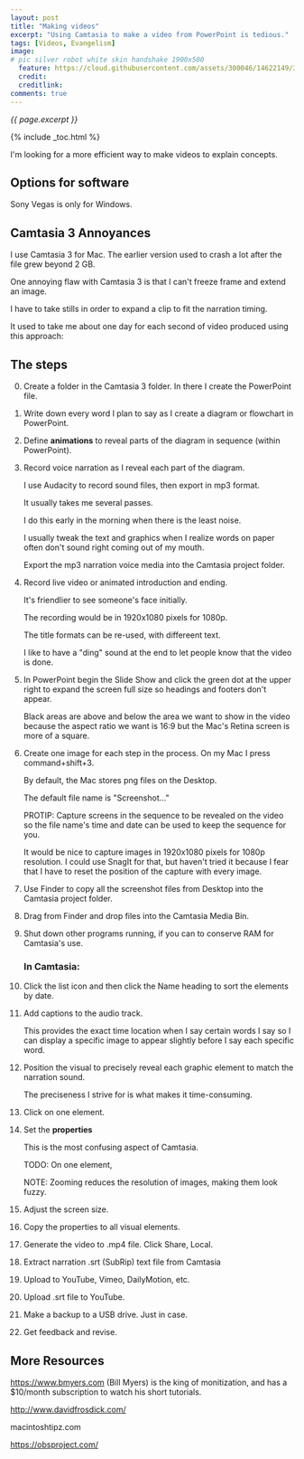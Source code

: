 ```yaml
---
layout: post
title: "Making videos"
excerpt: "Using Camtasia to make a video from PowerPoint is tedious."
tags: [Videos, Evangelism]
image:
# pic silver robot white skin handshake 1900x500
  feature: https://cloud.githubusercontent.com/assets/300046/14622149/306629f0-0585-11e6-961a-dc8f60dadbf6.jpg
  credit: 
  creditlink: 
comments: true
---
```

<i>{{ page.excerpt }}</i>

{% include _toc.html %}

I'm looking for a more efficient way to make videos to explain concepts.

## Options for software

Sony Vegas is only for Windows.

## Camtasia 3 Annoyances

I use Camtasia 3 for Mac.
The earlier version used to crash a lot after the file grew beyond 2 GB.

One annoying flaw with Camtasia 3 is that I can't freeze frame and extend an image.

I have to take stills in order to expand a clip to fit the narration timing.

It used to take me about one day for each second of video produced using this approach:

## The steps

0. Create a folder in the Camtasia 3 folder. In there I create the PowerPoint file.
0. Write down every word I plan to say as I create a diagram or flowchart in PowerPoint.
0. Define <strong>animations</strong> to reveal parts of the diagram in sequence (within PowerPoint).
0. Record voice narration as I reveal each part of the diagram. 

   I use Audacity to record sound files, then export in mp3 format.

   It usually takes me several passes.

   I do this early in the morning when there is the least noise.

   I usually tweak the text and graphics when I realize 
   words on paper often don't sound right coming out of my mouth.

   Export the mp3 narration voice media into the Camtasia project folder.

0. Record live video or animated introduction and ending.

   It's friendlier to see someone's face initially.

   The recording would be in 1920x1080 pixels for 1080p.

   The title formats can be re-used, with differeent text.

   I like to have a "ding" sound at the end to let people know that the video is done.

0. In PowerPoint begin the Slide Show and click the green dot at the upper right to expand the screen full size
   so headings and footers don't appear.

   Black areas are above and below the area we want to show in the video because the aspect ratio we want
   is 16:9 but the Mac's Retina screen is more of a square.

0. Create one image for each step in the process. On my Mac I press command+shift+3.

   By default, the Mac stores png files on the Desktop.

   The default file name is "Screenshot..."

   PROTIP: Capture screens in the sequence to be revealed on the video
   so the file name's time and date can be used to keep the sequence for you.

   It would be nice to capture images in 1920x1080 pixels for 1080p resolution.
   I could use SnagIt for that, but haven't tried it because I fear that I have to reset the position of the capture with every image.

0. Use Finder to copy all the screenshot files from Desktop into the Camtasia project folder.
0. Drag from Finder and drop files into the Camtasia Media Bin.
0. Shut down other programs running, if you can to conserve RAM for Camtasia's use.

   ### In Camtasia: 

0. Click the list icon and then click the Name heading to sort the elements by date.
0. Add captions to the audio track. 

   This provides the exact time location when I say certain words
   I say so I can display a specific image to appear slightly before I say each specific word.

0. Position the visual to precisely reveal each graphic element to match the narration sound.

   The preciseness I strive for is what makes it time-consuming.

0. Click on one element.
0. Set the <strong>properties</strong> 

   This is the most confusing aspect of Camtasia.

   TODO: On one element, 

   NOTE: Zooming reduces the resolution of images, making them look fuzzy.

0. Adjust the screen size.
0. Copy the properties to all visual elements.

0. Generate the video to .mp4 file. Click Share, Local.
0. Extract narration .srt (SubRip) text file from Camtasia 

0. Upload to YouTube, Vimeo, DailyMotion, etc.
0. Upload .srt file to YouTube.
0. Make a backup to a USB drive. Just in case.
0. Get feedback and revise.


## More Resources

https://www.bmyers.com (Bill Myers) is the king of monitization,
and has a $10/month subscription to watch his short tutorials.

http://www.davidfrosdick.com/

macintoshtipz.com

https://obsproject.com/

